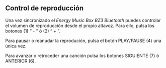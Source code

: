 ## Control de reproducción

Una vez sincronizado el *Energy Music Box BZ3 Bluetooth* puedes controlar el volumen de reproducción desde el propio altavoz. Para ello, pulsa los botones (1) “ - ” ó (2) “ + ”.

Para pausar o reanudar la reprodución, pulsa el botón PLAY/PAUSE (4) una única vez.

Para avanzar o retroceder una canción pulsa los botones SIGUIENTE (7) ó ANTERIOR (6).
